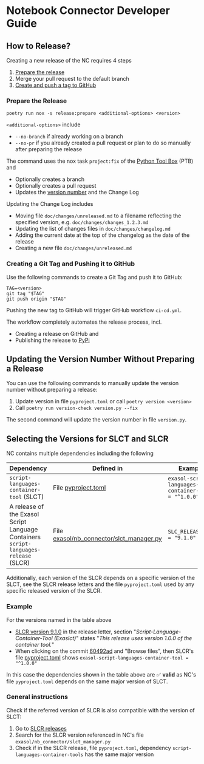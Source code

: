 # Notebook Connector Developer Guide

## How to Release?

Creating a new release of the NC requires 4 steps

1. [Prepare the release](#prepare-the-release)
2. Merge your pull request to the default branch
3. [Create and push a tag to GitHub](#creating-a-git-tag-and-pushing-it-to-github)

### Prepare the Release

```shell
poetry run nox -s release:prepare <additional-options> <version>
```

`<additional-options>` include
* `--no-branch` if already working on a branch
* `--no-pr` if you already created a pull request or plan to do so manually after preparing the release

The command uses the nox task `project:fix` of the [Python Tool
Box](https://github.com/exasol/python-toolbox/) (PTB) and
* Optionally creates a branch
* Optionally creates a pull request
* Updates the [version number](#updating-the-version-number-without-preparing-a-release) and the Change Log

Updating the Change Log includes
* Moving file `doc/changes/unreleased.md` to a filename reflecting the specified version, e.g. `doc/changes/changes_1.2.3.md`
* Updating the list of changes files in `doc/changes/changelog.md`
* Adding the current date at the top of the changelog as the date of the release
* Creating a new file `doc/changes/unreleased.md`

### Creating a Git Tag and Pushing it to GitHub

Use the following commands to create a Git Tag and push it to GitHub:

```shell
TAG=<version>
git tag "$TAG"
git push origin "$TAG"
```

Pushing the new tag to GitHub will trigger GitHub workflow `ci-cd.yml`.

The workflow completely automates the release process, incl.
* Creating a release on GitHub and
* Publishing the release to [PyPi](https://pypi.org/)

## Updating the Version Number Without Preparing a Release

You can use the following commands to manually update the version number without preparing a release:

1. Update version in file `pyproject.toml` or call `poetry version <version>`
2. Call `poetry run version-check version.py --fix`

The second command will update the version number in file `version.py`.

## Selecting the Versions for SLCT and SLCR

NC contains multiple dependencies including the following

| Dependency | Defined in | Example |
|------------|------------|---------|
| `script-languages-container-tool` (SLCT) | File [pyproject.toml](https://github.com/exasol/notebook-connector/blob/main/pyproject.toml) | `exasol-script-languages-container-tool = "^1.0.0"` |
| A release of the Exasol Script Language Containers `script-languages-release` (SLCR) | File [exasol/nb_connector/slct_manager.py](https://github.com/exasol/notebook-connector/blob/main/exasol/nb_connector/slct_manager.py) | `SLC_RELEASE_TAG = "9.1.0"` |

Additionally, each version of the SLCR depends on a specific version of the SLCT, see the SLCR release letters and the file `pyproject.toml` used by any specific released version of the SLCR.

### Example

For the versions named in the table above

* [SLCR version 9.1.0](https://github.com/exasol/script-languages-release/releases/tag/9.1.0) in the release letter, section  "_Script-Language-Container-Tool (Exaslct)_" states "_This release uses version 1.0.0 of the container tool._"
* When clicking on the commit [60492ad](https://github.com/exasol/script-languages-release/blob/60492ade8679948ddbaddee47596c04b16959344/pyproject.toml#L28) and "Browse files", then SLCR's file [pyproject.toml](https://github.com/exasol/script-languages-release/commit/abd3c4b3fff220215ddd75ff98284e6076d44671#diff-50c86b7ed8ac2cf95bd48334961bf0530cdc77b5a56f852c5c61b89d735fd711R28) shows `exasol-script-languages-container-tool = "^1.0.0"`

In this case the dependencies shown in the table above are ✅ **valid** as NC's file `pyproject.toml` depends on the same major version of SLCT.

### General instructions

Check if the referred version of SLCR is also compatible with the version of SLCT:

1. Go to [SLCR releases](https://github.com/exasol/script-languages-release/releases)
2. Search for the SLCR version referenced in NC's file `exasol/nb_connector/slct_manager.py`
3. Check if in the SLCR release, file  `pyproject.toml`, dependency `script-languages-container-tools` has the same major version
